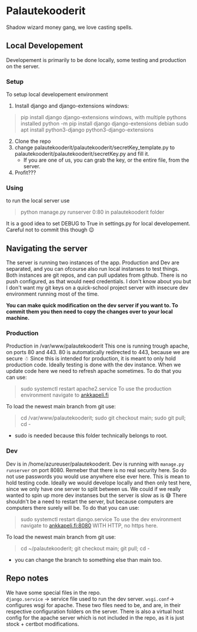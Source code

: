 # Palautekooderit
Shadow wizard money gang, we love casting spells.

## Local Developement

Developement is primarily to be done locally, some testing and production on the server.

### Setup
To setup local developement environment
1. Install django and django-extensions
windows:
> pip install django django-extensions
windows, with multiple pythons installed
> python -m pip install django django-extensions
debian
> sudo apt install python3-django python3-django-extensions
2. Clone the repo
3. change palautekooderit/palautekooderit/secretKey_template.py to palautekooderit/palautekooderit/secretKey.py and fill it.
    - If you are one of us, you can grab the key, or the entire file, from the server.
4. Profit???

### Using
to run the local server use
> python manage.py runserver 0:80
in palautekooderit folder

It is a good idea to set DEBUG to True in settings.py for local developement. Careful not to commit this though 😉

## Navigating the server

The server is running two instances of the app.
Production and Dev are separated, and you can ofcourse also run local instanses to test things.
Both instances are git repos, and can pull updates from github. There is no push configured, as that would need credentials. I don't know about you but I don't want my git keys on a quick-school project server with insecure dev environment running most of the time. 

**You can make quick modification on the dev server if you want to. To commit them you then need to copy the changes over to your local machine.**

### Production
Production in /var/www/palautekooderit
This one is running trough apache, on ports 80 and 443.
80 is automatically redirected to 443, because we are secure ☃
Since this is intended for production, it is meant to only hold production code. Ideally testing is done with the dev instance.
When we update code here we need to refresh apache sometimes. To do that you can use:
> sudo systemctl restart apache2.service
To use the production environment navigate to [ankkapeli.fi](https://ankkapeli.fi)

To load the newest main branch from git use:
> cd /var/www/palautekooderit; sudo git checkout main; sudo git pull; cd -
- sudo is needed because this folder technically belongs to root.

### Dev
Dev is in /home/azureuser/palautekooderit.
Dev is running with `manage.py runserver` on port 8080.
Remeber that there is no real security here. So do not use passwords you would use anywhere else ever here.
This is mean to hold testing code. Ideally we would develope locally and then only test here, since we only have one server to split between us. We could if we really wanted to spin up more dev instanses but the server is slow as is 😅
There shouldn't be a need to restart the server, but because computers are computers there surely will be. To do that you can use:
> sudo systemctl restart django.service
To use the dev environment navigate to [ankkapeli.fi:8080](http://ankkapeli.fi:8080) WITH HTTP, no https here.

To load the newest main branch from git use:
> cd ~/palautekooderit; git checkout main; git pull; cd -
- you can change the branch to something else than main too.

## Repo notes
We have some special files in the repo.  
`django.service` -> service file used to run the dev server.
`wsgi.conf`-> configures wsgi for apache.
These two files need to be, and are, in their respective configuration folders on the server. There is also a virtual host config for the apache server which is not included in the repo, as it is just stock + certbot modifications.

